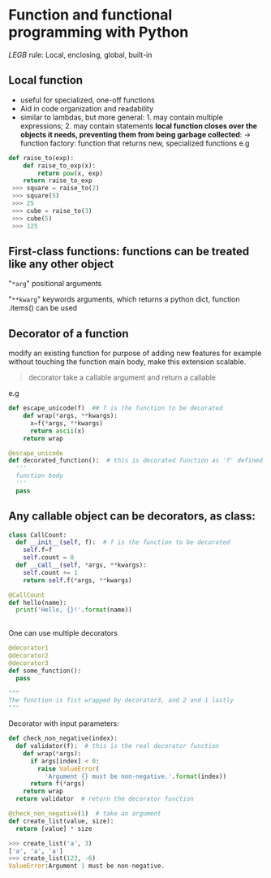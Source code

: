 # Function and functional programming with Python
*LEGB* rule: Local, enclosing, global, built-in

## Local function
- useful for specialized, one-off functions
- Aid in code organization and readability
- similar to lambdas, but more general: 1. may contain multiple expressions; 2. may contain statements
**local function closes over the objects it needs, preventing them from being garbage collected**:
-> function factory: function that returns new, specialized functions
e.g
```python
def raise_to(exp):
    def raise_to_exp(x):
        return pow(x, exp)
    return raise_to_exp
 >>> square = raise_to(2)
 >>> square(5)
 >>> 25
 >>> cube = raise_to(3)
 >>> cube(5)
 >>> 125
 ```
 
## First-class functions: functions can be treated like any other object

"`*arg`" positional arguments
 
"`**kwarg`" keywords arguments, which returns a python dict, function .items() can be used

## Decorator of a function

modify an existing function for purpose of adding new features for example without touching the function main body, make this extension scalable.
> decorator take a callable argument and return a callable

e.g

```python
def escape_unicode(f)  ## f is the function to be decorated
    def wrap(*args, **kwargs):
      x=f(*args, **kwargs)
      return ascii(x)
    return wrap

@escape_unicode
def decorated_function():  # this is decorated function as 'f' defined in decorator above
  '''
  function body
  '''
  pass
```

## Any callable object can be decorators, as class:

```python
class CallCount:
  def __init__(self, f):  # f is the function to be decorated
    self.f=f
    self.count = 0
  def __call__(self, *args, **kwargs):
    self.count += 1
    return self.f(*args, **kwargs)

@CallCount
def hello(name):
  print('Hello, {}!'.format(name))
  
```

One can use multiple decorators

```python
@decorator1
@decorator2
@decorator3
def some_function():
  pass

"""
The function is fist wrapped by decorator3, and 2 and 1 lastly
"""

```

Decorator with input parameters:

```python
def check_non_negative(index):
  def validator(f):  # this is the real decorator function
    def wrap(*args):
      if args[index] < 0:
        raise ValueError(
          'Argument {} must be non-negative.'.format(index))
      return f(*args)
    return wrap
  return validator  # return the decorator function

@check_non_negative(1)  # take an argument
def create_list(value, size):
  return [value] * size

>>> create_list('a', 3)
['a', 'a', 'a']
>>> create_list(123, -6)
ValueError:Argument 1 must be non-negative.
```
